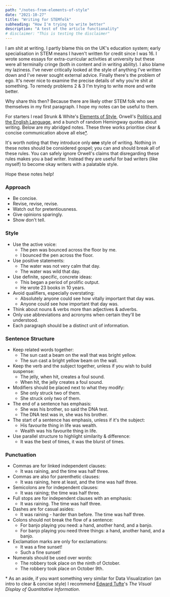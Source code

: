 ```yaml
---
path: "/notes-from-elements-of-style"
date: "2021-10-27"
title: "Writing for STEMfolk"
subheading: "How I'm trying to write better"
description: "A test of the article functionality"
# disclaimer: "This is testing the disclaimer"
---
```


I am shit at writing. I partly blame this on the UK's education system; early specialisation in STEM means I haven't written for credit since I was 16. I wrote some essays for extra-curricular activities at university but these were all terminally cringe (both in content and in writing ability). I also blame my laziness. I've never critically looked at the style of anything I've written down and I've never sought external advice. Finally there's the problem of ego. It's never nice to examine the precise details of why you're shit at something. To remedy problems 2 & 3 I'm trying to write more and write better.

Why share this then? Because there are likely other STEM folk who see themselves in my first paragraph. I hope my notes can be useful to them.

For starters I read Strunk & White's [Elements of Style](https://en.wikipedia.org/wiki/The_Elements_of_Style), Orwell's [Politics and the English Language](https://www.orwellfoundation.com/the-orwell-foundation/orwell/essays-and-other-works/politics-and-the-english-language/), and a bunch of random Hemingway quotes about writing. Below are my abridged notes. These three works prioritise clear & concise communication above all else[\*](#abcde).

It's worth noting that they introduce only **one** style of writing. Nothing in these notes should be considered gospel; you can and should break all of these rules. You can safely ignore Orwell's claims that disregarding these rules makes you a bad writer. Instead they are useful for bad writers (like myself) to become okay writers with a palatable style.

Hope these notes help!

### Approach

- Be concise.
- Revise, revise, revise.
- Watch out for pretentiousness.
- Give opinions sparingly.
- Show don't tell.

### Style

- Use the active voice:
  - The pen was bounced across the floor by me.
  - I bounced the pen across the floor.
- Use positive statements:
  - The water was not very calm that day.
  - The water was wild that day.
- Use definite, specific, concrete ideas:
  - This began a period of prolific output.
  - He wrote 23 books in 10 years.
- Avoid qualifiers, especially overstating:
  - Absolutely anyone could see how vitally important that day was.
  - Anyone could see how important that day was.
- Think about nouns & verbs more than adjectives & adverbs.
- Only use abbreviations and acronyms when certain they'll be understood.
- Each paragraph should be a distinct unit of information.

### Sentence Structure

- Keep related words together:
  - The sun cast a beam on the wall that was bright yellow.
  - The sun cast a bright yellow beam on the wall.
- Keep the verb and the subject together, unless if you wish to build suspense:
  - The jelly, when hit, creates a foul sound.
  - When hit, the jelly creates a foul sound.
- Modifiers should be placed next to what they modify:
  - She only struck two of them.
  - She struck only two of them.
- The end of a sentence has emphasis:
  - She was his brother, so said the DNA test.
  - The DNA test was in, she was his brother.
- The start of a sentence has emphasis, unless if it's the subject:
  - His favourite thing in life was wealth.
  - Wealth was his favourite thing in life.
- Use parallel structure to highlight similarity & difference:
  - It was the best of times, it was the blurst of times.

### Punctuation

- Commas are for linked independent clauses:
  - It was raining, and the time was half three.
- Commas are also for parenthetic clauses:
  - It was raining, here at least, and the time was half three.
- Semicolons are for independent clauses:
  - It was raining; the time was half three.
- Full stops are for independent clauses with an emphasis:
  - It was raining. The time was half three.
- Dashes are for casual asides:
  - It was raining - harder than before. The time was half three.
- Colons should not break the flow of a sentence:
  - For banjo playing you need: a hand, another hand, and a banjo.
  - For banjo playing you need three things: a hand, another hand, and a banjo.
- Exclamation marks are only for exclamations:
  - It was a fine sunset!
  - Such a fine sunset!
- Numerals should be used over words:
  - The robbery took place on the ninth of October.
  - The robbery took place on October 9th.

<a name="abcde"></a>\* As an aside, if you want something very similar for Data Visualization (an intro to clear & concise style) I recommend [Edward Tufte](https://en.wikipedia.org/wiki/Edward_Tufte)'s *The Visual Display of Quantitative Information*.
